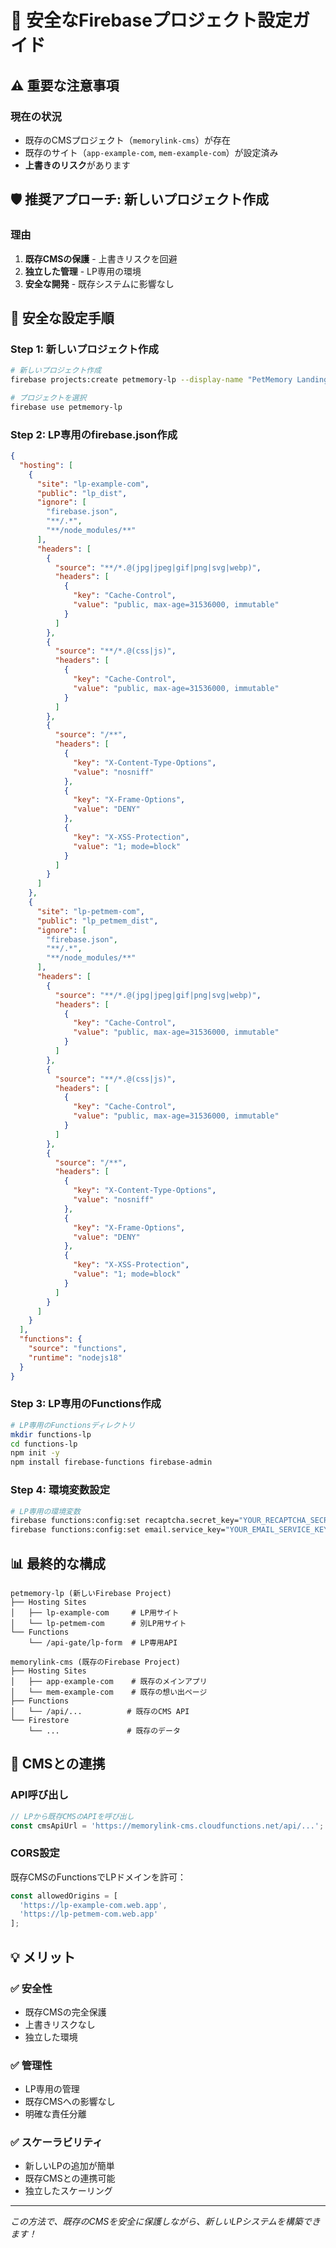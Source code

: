 # 🚨 安全なFirebaseプロジェクト設定ガイド

## ⚠️ **重要な注意事項**

### **現在の状況**
- 既存のCMSプロジェクト（`memorylink-cms`）が存在
- 既存のサイト（`app-example-com`, `mem-example-com`）が設定済み
- **上書きのリスク**があります

## 🛡️ **推奨アプローチ: 新しいプロジェクト作成**

### **理由**
1. **既存CMSの保護** - 上書きリスクを回避
2. **独立した管理** - LP専用の環境
3. **安全な開発** - 既存システムに影響なし

## 🔧 **安全な設定手順**

### **Step 1: 新しいプロジェクト作成**
```bash
# 新しいプロジェクト作成
firebase projects:create petmemory-lp --display-name "PetMemory Landing Pages"

# プロジェクトを選択
firebase use petmemory-lp
```

### **Step 2: LP専用のfirebase.json作成**
```json
{
  "hosting": [
    {
      "site": "lp-example-com",
      "public": "lp_dist",
      "ignore": [
        "firebase.json",
        "**/.*",
        "**/node_modules/**"
      ],
      "headers": [
        {
          "source": "**/*.@(jpg|jpeg|gif|png|svg|webp)",
          "headers": [
            {
              "key": "Cache-Control",
              "value": "public, max-age=31536000, immutable"
            }
          ]
        },
        {
          "source": "**/*.@(css|js)",
          "headers": [
            {
              "key": "Cache-Control",
              "value": "public, max-age=31536000, immutable"
            }
          ]
        },
        {
          "source": "/**",
          "headers": [
            {
              "key": "X-Content-Type-Options",
              "value": "nosniff"
            },
            {
              "key": "X-Frame-Options",
              "value": "DENY"
            },
            {
              "key": "X-XSS-Protection",
              "value": "1; mode=block"
            }
          ]
        }
      ]
    },
    {
      "site": "lp-petmem-com",
      "public": "lp_petmem_dist",
      "ignore": [
        "firebase.json",
        "**/.*",
        "**/node_modules/**"
      ],
      "headers": [
        {
          "source": "**/*.@(jpg|jpeg|gif|png|svg|webp)",
          "headers": [
            {
              "key": "Cache-Control",
              "value": "public, max-age=31536000, immutable"
            }
          ]
        },
        {
          "source": "**/*.@(css|js)",
          "headers": [
            {
              "key": "Cache-Control",
              "value": "public, max-age=31536000, immutable"
            }
          ]
        },
        {
          "source": "/**",
          "headers": [
            {
              "key": "X-Content-Type-Options",
              "value": "nosniff"
            },
            {
              "key": "X-Frame-Options",
              "value": "DENY"
            },
            {
              "key": "X-XSS-Protection",
              "value": "1; mode=block"
            }
          ]
        }
      ]
    }
  ],
  "functions": {
    "source": "functions",
    "runtime": "nodejs18"
  }
}
```

### **Step 3: LP専用のFunctions作成**
```bash
# LP専用のFunctionsディレクトリ
mkdir functions-lp
cd functions-lp
npm init -y
npm install firebase-functions firebase-admin
```

### **Step 4: 環境変数設定**
```bash
# LP専用の環境変数
firebase functions:config:set recaptcha.secret_key="YOUR_RECAPTCHA_SECRET"
firebase functions:config:set email.service_key="YOUR_EMAIL_SERVICE_KEY"
```

## 📊 **最終的な構成**

```
petmemory-lp (新しいFirebase Project)
├── Hosting Sites
│   ├── lp-example-com     # LP用サイト
│   └── lp-petmem-com      # 別LP用サイト
└── Functions
    └── /api-gate/lp-form  # LP専用API

memorylink-cms (既存のFirebase Project)
├── Hosting Sites
│   ├── app-example-com    # 既存のメインアプリ
│   └── mem-example-com    # 既存の想い出ページ
├── Functions
│   └── /api/...          # 既存のCMS API
└── Firestore
    └── ...               # 既存のデータ
```

## 🔗 **CMSとの連携**

### **API呼び出し**
```javascript
// LPから既存CMSのAPIを呼び出し
const cmsApiUrl = 'https://memorylink-cms.cloudfunctions.net/api/...';
```

### **CORS設定**
既存CMSのFunctionsでLPドメインを許可：
```typescript
const allowedOrigins = [
  'https://lp-example-com.web.app',
  'https://lp-petmem-com.web.app'
];
```

## 💡 **メリット**

### **✅ 安全性**
- 既存CMSの完全保護
- 上書きリスクなし
- 独立した環境

### **✅ 管理性**
- LP専用の管理
- 既存CMSへの影響なし
- 明確な責任分離

### **✅ スケーラビリティ**
- 新しいLPの追加が簡単
- 既存CMSとの連携可能
- 独立したスケーリング

---

*この方法で、既存のCMSを安全に保護しながら、新しいLPシステムを構築できます！*
